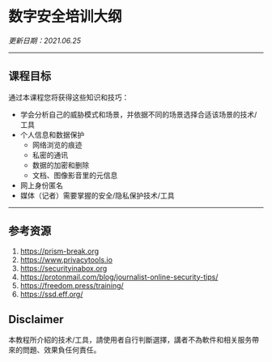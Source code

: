 # 数字安全培训大纲

*更新日期：2021.06.25*

---

## 课程目标
通过本课程您将获得这些知识和技巧：

- 学会分析自己的威胁模式和场景，并依据不同的场景选择合适该场景的技术/工具  
- 个人信息和数据保护
    - 网络浏览的痕迹
    - 私密的通讯  
    - 数据的加密和删除
    - 文档、图像影音里的元信息
- 网上身份匿名
- 媒体（记者）需要掌握的安全/隐私保护技术/工具

---

## 参考资源

1. https://prism-break.org
2. https://www.privacytools.io
3. https://securityinabox.org
4. https://protonmail.com/blog/journalist-online-security-tips/
5. https://freedom.press/training/  
6. https://ssd.eff.org/   

## Disclaimer  
本教程所介紹的技术/工具，請使用者自行判斷選擇，講者不為軟件和相关服务帶來的問題、效果負任何責任。  
